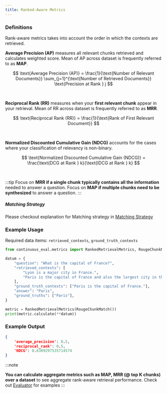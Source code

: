 ```yaml
---
title: Ranked-Aware Metrics
---
```


### Definitions

Rank-aware metrics takes into account the order in which the contexts are retrieved.

**Average Precision (AP)** measures all relevant chunks retrieved and calculates weighted score. Mean of AP across dataset is frequently referred to as **MAP**.

$$ \text{Average Precision (AP)} = \frac{1}{\text{Number of Relevant Documents}} \sum_{j=1}^{\text{Number of Retrieved Documents}} \text{Precision at Rank } j $$

<br>

**Reciprocal Rank (RR)** measures when your **first relevant chunk** appear in your retrieval. Mean of RR across dataset is frequently referred to as **MRR**.

$$ \text{Reciprocal Rank (RR)} = \frac{1}{\text{Rank of First Relevant Document}} $$

<br>

**Normalized Discounted Cumulative Gain (NDCG)** accounts for the cases where your classification of relevancy is non-binary. 

$$ \text{Normalized Discounted Cumulative Gain (NDCG)} = \frac{\text{DCG at Rank } k}{\text{IDCG at Rank } k} $$

<br>


:::tip
Focus on **MRR if a single chunk typically contains all the information** needed to answer a question.
Focus on **MAP if multiple chunks need to be synthesized** to answer a question.
:::

##### Matching Strategy

Please checkout explanation for Matching strategy in [Matching Strategy](/../precision_recall/)

### Example Usage

Required data items: `retrieved_contexts`, `ground_truth_contexts`

```python
from continuous_eval.metrics import RankedRetrievalMetrics, RougeChunkMatch

datum = {
    "question": "What is the capital of France?",
    "retrieved_contexts": [
        "Lyon is a major city in France.",
        "Paris is the capital of France and also the largest city in the country.",
    ],
    "ground_truth_contexts": ["Paris is the capital of France."],
    "answer": "Paris",
    "ground_truths": ["Paris"],
}

metric = RankedRetrievalMetrics(RougeChunkMatch())
print(metric.calculate(**datum))
```

### Example Output

```JSON
{
    'average_precision': 0.5, 
    'reciprocal_rank': 0.5, 
    'NDCG': 0.6309297535714574
}
```

:::note

**You can calculate aggregate metrics such as MAP, MRR (@ top K chunks) over a dataset** to see aggregate rank-aware retrieval performance.
Check out [Evaluator]() for examples
:::